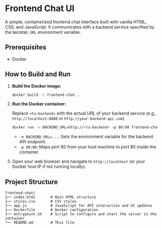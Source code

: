 # Frontend Chat UI

A simple, containerized frontend chat interface built with vanilla HTML, CSS, and JavaScript.
It communicates with a backend service specified by the `BACKEND_URL` environment variable.

## Prerequisites

- Docker

## How to Build and Run

1.  **Build the Docker image:**

    ```bash
    docker build -t frontend-chat .
    ```

2.  **Run the Docker container:**

    Replace `<tu-backend>` with the actual URL of your backend service (e.g., `http://localhost:8080` or `http://your-backend-api.com`).

    ```bash
    docker run -e BACKEND_URL=http://<tu-backend> -p 80:80 frontend-chat
    ```

    *   `-e BACKEND_URL=...`: Sets the environment variable for the backend API endpoint.
    *   `-p 80:80`: Maps port 80 from your host machine to port 80 inside the container.

3.  Open your web browser and navigate to `http://localhost` (or your Docker host IP if not running locally).

## Project Structure

```
frontend-chat/
├── index.html       # Main HTML structure
├── styles.css       # CSS styles
├── app.js           # JavaScript for API interaction and UI updates
├── Dockerfile       # Docker configuration
├── entrypoint.sh    # Script to configure and start the server in the container
└── README.md        # This file
```